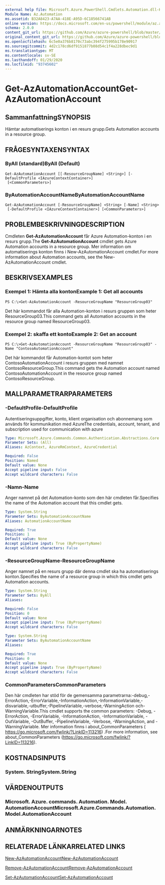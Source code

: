 ```yaml
---
external help file: Microsoft.Azure.PowerShell.Cmdlets.Automation.dll-Help.xml
Module Name: Az.Automation
ms.assetid: B32A8423-A7AA-418E-A95D-6C18566741AB
online version: https://docs.microsoft.com/en-us/powershell/module/az.automation/get-azautomationaccount
schema: 2.0.0
content_git_url: https://github.com/Azure/azure-powershell/blob/master/src/Automation/Automation/help/Get-AzAutomationAccount.md
original_content_git_url: https://github.com/Azure/azure-powershell/blob/master/src/Automation/Automation/help/Get-AzAutomationAccount.md
ms.openlocfilehash: 6c5e0a376b8170c73abc394f275995b178e90917
ms.sourcegitcommit: 4d2c178cd6df9151877b08d54c1f4a228dbec9d1
ms.translationtype: MT
ms.contentlocale: sv-SE
ms.lasthandoff: 01/29/2020
ms.locfileid: "93745602"
---
```

# <span data-ttu-id="1f2cf-101">Get-AzAutomationAccount</span><span class="sxs-lookup"><span data-stu-id="1f2cf-101">Get-AzAutomationAccount</span></span>

## <span data-ttu-id="1f2cf-102">Sammanfattning</span><span class="sxs-lookup"><span data-stu-id="1f2cf-102">SYNOPSIS</span></span>
<span data-ttu-id="1f2cf-103">Hämtar automatiserings konton i en resurs grupp.</span><span class="sxs-lookup"><span data-stu-id="1f2cf-103">Gets Automation accounts in a resource group.</span></span>

## <span data-ttu-id="1f2cf-104">FRÅGESYNTAXEN</span><span class="sxs-lookup"><span data-stu-id="1f2cf-104">SYNTAX</span></span>

### <span data-ttu-id="1f2cf-105">ByAll (standard)</span><span class="sxs-lookup"><span data-stu-id="1f2cf-105">ByAll (Default)</span></span>
```
Get-AzAutomationAccount [[-ResourceGroupName] <String>] [-DefaultProfile <IAzureContextContainer>]
 [<CommonParameters>]
```

### <span data-ttu-id="1f2cf-106">ByAutomationAccountName</span><span class="sxs-lookup"><span data-stu-id="1f2cf-106">ByAutomationAccountName</span></span>
```
Get-AzAutomationAccount [-ResourceGroupName] <String> [-Name] <String>
 [-DefaultProfile <IAzureContextContainer>] [<CommonParameters>]
```

## <span data-ttu-id="1f2cf-107">PROBLEMBESKRIVNING</span><span class="sxs-lookup"><span data-stu-id="1f2cf-107">DESCRIPTION</span></span>
<span data-ttu-id="1f2cf-108">Cmdleten **Get-AzAutomationAccount** får Azure Automation-konton i en resurs grupp.</span><span class="sxs-lookup"><span data-stu-id="1f2cf-108">The **Get-AzAutomationAccount** cmdlet gets Azure Automation accounts in a resource group.</span></span>
<span data-ttu-id="1f2cf-109">Mer information om automatiserings konton finns i New-AzAutomationAccount cmdlet.</span><span class="sxs-lookup"><span data-stu-id="1f2cf-109">For more information about Automation accounts, see the New-AzAutomationAccount cmdlet.</span></span>

## <span data-ttu-id="1f2cf-110">BESKRIVS</span><span class="sxs-lookup"><span data-stu-id="1f2cf-110">EXAMPLES</span></span>

### <span data-ttu-id="1f2cf-111">Exempel 1: Hämta alla konton</span><span class="sxs-lookup"><span data-stu-id="1f2cf-111">Example 1: Get all accounts</span></span>
```
PS C:\>Get-AzAutomationAccount -ResourceGroupName "ResourceGroup03"
```

<span data-ttu-id="1f2cf-112">Det här kommandot får alla Automation-konton i resurs gruppen som heter ResourceGroup03.</span><span class="sxs-lookup"><span data-stu-id="1f2cf-112">This command gets all Automation accounts in the resource group named ResourceGroup03.</span></span>

### <span data-ttu-id="1f2cf-113">Exempel 2: skaffa ett konto</span><span class="sxs-lookup"><span data-stu-id="1f2cf-113">Example 2: Get an account</span></span>
```
PS C:\>Get-AzAutomationAccount -ResourceGroupName "ResourceGroup03" -Name "ContosoAutomationAccount"
```

<span data-ttu-id="1f2cf-114">Det här kommandot får Automation-kontot som heter ContosoAutomationAccount i resurs gruppen med namnet ContosoResourceGroup.</span><span class="sxs-lookup"><span data-stu-id="1f2cf-114">This command gets the Automation account named ContosoAutomationAccount in the resource group named ContosoResourceGroup.</span></span>

## <span data-ttu-id="1f2cf-115">MALLPARAMETRAR</span><span class="sxs-lookup"><span data-stu-id="1f2cf-115">PARAMETERS</span></span>

### <span data-ttu-id="1f2cf-116">-DefaultProfile</span><span class="sxs-lookup"><span data-stu-id="1f2cf-116">-DefaultProfile</span></span>
<span data-ttu-id="1f2cf-117">Autentiseringsuppgifter, konto, klient organisation och abonnemang som används för kommunikation med Azure</span><span class="sxs-lookup"><span data-stu-id="1f2cf-117">The credentials, account, tenant, and subscription used for communication with azure</span></span>

```yaml
Type: Microsoft.Azure.Commands.Common.Authentication.Abstractions.Core.IAzureContextContainer
Parameter Sets: (All)
Aliases: AzContext, AzureRmContext, AzureCredential

Required: False
Position: Named
Default value: None
Accept pipeline input: False
Accept wildcard characters: False
```

### <span data-ttu-id="1f2cf-118">-Namn</span><span class="sxs-lookup"><span data-stu-id="1f2cf-118">-Name</span></span>
<span data-ttu-id="1f2cf-119">Anger namnet på det Automation-konto som den här cmdleten får.</span><span class="sxs-lookup"><span data-stu-id="1f2cf-119">Specifies the name of the Automation account that this cmdlet gets.</span></span>

```yaml
Type: System.String
Parameter Sets: ByAutomationAccountName
Aliases: AutomationAccountName

Required: True
Position: 1
Default value: None
Accept pipeline input: True (ByPropertyName)
Accept wildcard characters: False
```

### <span data-ttu-id="1f2cf-120">-ResourceGroupName</span><span class="sxs-lookup"><span data-stu-id="1f2cf-120">-ResourceGroupName</span></span>
<span data-ttu-id="1f2cf-121">Anger namnet på en resurs grupp där denna cmdlet ska ha automatiserings konton.</span><span class="sxs-lookup"><span data-stu-id="1f2cf-121">Specifies the name of a resource group in which this cmdlet gets Automation accounts.</span></span>

```yaml
Type: System.String
Parameter Sets: ByAll
Aliases:

Required: False
Position: 0
Default value: None
Accept pipeline input: True (ByPropertyName)
Accept wildcard characters: False
```

```yaml
Type: System.String
Parameter Sets: ByAutomationAccountName
Aliases:

Required: True
Position: 0
Default value: None
Accept pipeline input: True (ByPropertyName)
Accept wildcard characters: False
```

### <span data-ttu-id="1f2cf-122">CommonParameters</span><span class="sxs-lookup"><span data-stu-id="1f2cf-122">CommonParameters</span></span>
<span data-ttu-id="1f2cf-123">Den här cmdleten har stöd för de gemensamma parametrarna:-debug,-ErrorAction,-ErrorVariable,-InformationAction,-InformationVariable,-disvariable,-utbuffer,-PipelineVariable,-verbose,-WarningAction och-WarningVariable.</span><span class="sxs-lookup"><span data-stu-id="1f2cf-123">This cmdlet supports the common parameters: -Debug, -ErrorAction, -ErrorVariable, -InformationAction, -InformationVariable, -OutVariable, -OutBuffer, -PipelineVariable, -Verbose, -WarningAction, and -WarningVariable.</span></span> <span data-ttu-id="1f2cf-124">Mer information finns i about_CommonParameters ( https://go.microsoft.com/fwlink/?LinkID=113216) .</span><span class="sxs-lookup"><span data-stu-id="1f2cf-124">For more information, see about_CommonParameters (https://go.microsoft.com/fwlink/?LinkID=113216).</span></span>

## <span data-ttu-id="1f2cf-125">KOSTNADS</span><span class="sxs-lookup"><span data-stu-id="1f2cf-125">INPUTS</span></span>

### <span data-ttu-id="1f2cf-126">System. String</span><span class="sxs-lookup"><span data-stu-id="1f2cf-126">System.String</span></span>

## <span data-ttu-id="1f2cf-127">VÄRDEN</span><span class="sxs-lookup"><span data-stu-id="1f2cf-127">OUTPUTS</span></span>

### <span data-ttu-id="1f2cf-128">Microsoft. Azure. commands. Automation. Model. AutomationAccount</span><span class="sxs-lookup"><span data-stu-id="1f2cf-128">Microsoft.Azure.Commands.Automation.Model.AutomationAccount</span></span>

## <span data-ttu-id="1f2cf-129">ANMÄRKNINGAR</span><span class="sxs-lookup"><span data-stu-id="1f2cf-129">NOTES</span></span>

## <span data-ttu-id="1f2cf-130">RELATERADE LÄNKAR</span><span class="sxs-lookup"><span data-stu-id="1f2cf-130">RELATED LINKS</span></span>

[<span data-ttu-id="1f2cf-131">New-AzAutomationAccount</span><span class="sxs-lookup"><span data-stu-id="1f2cf-131">New-AzAutomationAccount</span></span>](./New-AzAutomationAccount.md)

[<span data-ttu-id="1f2cf-132">Remove-AzAutomationAccount</span><span class="sxs-lookup"><span data-stu-id="1f2cf-132">Remove-AzAutomationAccount</span></span>](./Remove-AzAutomationAccount.md)

[<span data-ttu-id="1f2cf-133">Set-AzAutomationAccount</span><span class="sxs-lookup"><span data-stu-id="1f2cf-133">Set-AzAutomationAccount</span></span>](./Set-AzAutomationAccount.md)


